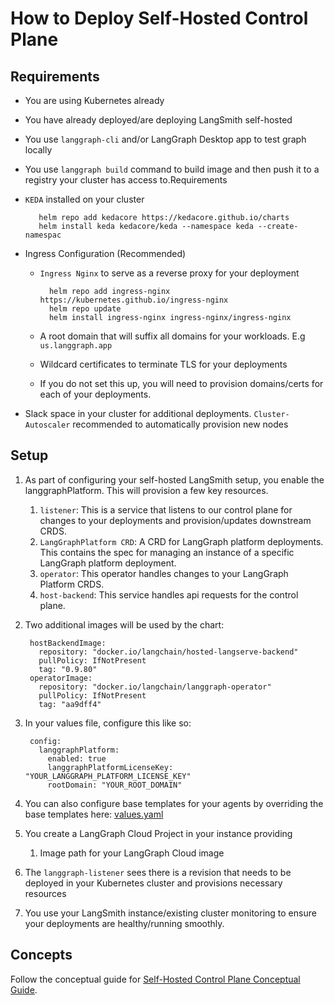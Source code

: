 # How to Deploy Self-Hosted Control Plane

## Requirements

- You are using Kubernetes already
- You have already deployed/are deploying LangSmith self-hosted
- You use `langgraph-cli` and/or LangGraph Desktop app to test graph locally
- You use `langgraph build` command to build image and then push it to a registry your cluster has access to.Requirements
- `KEDA` installed on your cluster

         helm repo add kedacore https://kedacore.github.io/charts 
         helm install keda kedacore/keda --namespace keda --create-namespac

- Ingress Configuration (Recommended)
    - `Ingress Nginx` to serve as a reverse proxy for your deployment

            helm repo add ingress-nginx https://kubernetes.github.io/ingress-nginx
            helm repo update
            helm install ingress-nginx ingress-nginx/ingress-nginx

    - A root domain that will suffix all domains for your workloads. E.g `us.langgraph.app`
    - Wildcard certificates to terminate TLS for your deployments
    - If you do not set this up, you will need to provision domains/certs for each of your deployments.

- Slack space in your cluster for additional deployments. `Cluster-Autoscaler` recommended to automatically provision new nodes

## Setup

1. As part of configuring your self-hosted LangSmith setup, you enable the langgraphPlatform. This will provision a few key resources.
    1. `listener`: This is a service that listens to our control plane for changes to your deployments and provision/updates downstream CRDS.
    1. `LangGraphPlatform CRD`: A CRD for LangGraph platform deployments. This contains the spec for managing an instance of a specific LangGraph platform deployment.
    1. `operator`: This operator handles changes to your LangGraph Platform CRDS.
    1. `host-backend`: This service handles api requests for the control plane.
1. Two additional images will be used by the chart:

        hostBackendImage:
          repository: "docker.io/langchain/hosted-langserve-backend"
          pullPolicy: IfNotPresent
          tag: "0.9.80"
        operatorImage:
          repository: "docker.io/langchain/langgraph-operator"
          pullPolicy: IfNotPresent
          tag: "aa9dff4"

1. In your values file, configure this like so:

        config:
          langgraphPlatform:
            enabled: true
            langgraphPlatformLicenseKey: "YOUR_LANGGRAPH_PLATFORM_LICENSE_KEY"
            rootDomain: "YOUR_ROOT_DOMAIN"

1. You can also configure base templates for your agents by overriding the base templates here: [values.yaml](https://github.com/langchain-ai/helm/blob/main/charts/langsmith/values.yaml#L898)
1. You create a LangGraph Cloud Project in your instance providing
    1. Image path for your LangGraph Cloud image
1. The `langgraph-listener` sees there is a revision that needs to be deployed in your Kubernetes cluster and provisions necessary resources
1. You use your LangSmith instance/existing cluster monitoring to ensure your deployments are healthy/running smoothly.

## Concepts

Follow the conceptual guide for [Self-Hosted Control Plane Conceptual Guide](../../concepts/langgraph_self_hosted_control_plane.md).
